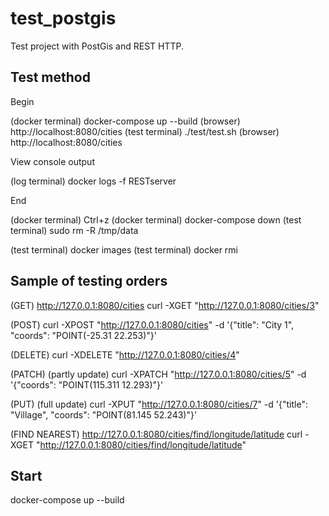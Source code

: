 # test_postgis
Test project with PostGis and REST HTTP.


Test method
-----------

Begin

(docker terminal) docker-compose up --build
(browser)  http://localhost:8080/cities
(test terminal) ./test/test.sh
(browser)  http://localhost:8080/cities


View console output

(log terminal) docker logs -f RESTserver


End

(docker terminal) Ctrl+z
(docker terminal) docker-compose down
(test terminal) sudo rm -R /tmp/data

(test terminal) docker images
(test terminal) docker rmi <new images ID>


Sample of testing orders
------------------------

(GET)
http://127.0.0.1:8080/cities
curl -XGET "http://127.0.0.1:8080/cities/3"

(POST)
curl -XPOST "http://127.0.0.1:8080/cities" -d '{"title": "City 1", "coords": "POINT(-25.31 22.253)"}'

(DELETE)
curl -XDELETE "http://127.0.0.1:8080/cities/4"

(PATCH) (partly update)
curl -XPATCH "http://127.0.0.1:8080/cities/5" -d '{"coords": "POINT(115.311 12.293)"}'

(PUT) (full update)
curl -XPUT "http://127.0.0.1:8080/cities/7" -d '{"title": "Village", "coords": "POINT(81.145 52.243)"}'

(FIND NEAREST)
http://127.0.0.1:8080/cities/find/longitude/latitude
curl -XGET "http://127.0.0.1:8080/cities/find/longitude/latitude"


Start
-------
docker-compose up --build


